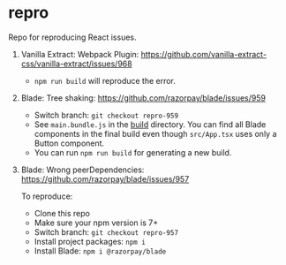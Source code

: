 # repro

Repo for reproducing React issues.

1. Vanilla Extract: Webpack Plugin: https://github.com/vanilla-extract-css/vanilla-extract/issues/968

   - `npm run build` will reproduce the error.

2. Blade: Tree shaking: https://github.com/razorpay/blade/issues/959

   - Switch branch: `git checkout repro-959`
   - See `main.bundle.js` in the [build](build) directory. You can find all Blade components in the final build even though `src/App.tsx` uses only a Button component.
   - You can run `npm run build` for generating a new build.

3. Blade: Wrong peerDependencies: https://github.com/razorpay/blade/issues/957

   To reproduce:

   - Clone this repo
   - Make sure your npm version is 7+
   - Switch branch: `git checkout repro-957`
   - Install project packages: `npm i`
   - Install Blade: `npm i @razorpay/blade`

